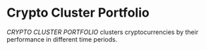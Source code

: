 # Crypto Cluster Portfolio
*CRYPTO CLUSTER PORTFOLIO* clusters cryptocurrencies by their performance in different time periods.
